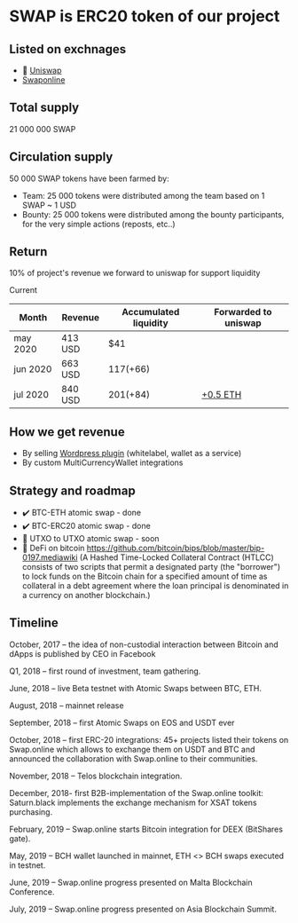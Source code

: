 # SWAP is ERC20 token of our project


## Listed on exchnages

- 🦄 [Uniswap](https://app.uniswap.org/#/swap?outputCurrency=0x14a52cf6b4f68431bd5d9524e4fcd6f41ce4ade9)
- [Swaponline](https://swaponline.io/#/exchange/btc-to-swap)


## Total supply

21 000 000 SWAP


## Сirculation supply

50 000 SWAP tokens have been farmed by:

- Team: 25 000 tokens were distributed among the team based on 1 SWAP ~ 1 USD
- Bounty: 25 000 tokens were distributed among the bounty participants, for the very simple actions (reposts, etc..)


## Return

10% of project's revenue we forward to uniswap for support liquidity

Current

| Month   | Revenue | Accumulated liquidity | Forwarded to uniswap
| ------  | ------- | ----------------- | --------
| may 2020 | 413 USD | $41 | 
| jun 2020 | 663 USD | $117 (+$66) |
| jul 2020 | 840 USD | $201 (+$84) | [+0.5 ETH](https://etherscan.io/tx/0xb5708aa91cd181b45aafc3fb92bdeea970a4359110a10f3fde6a4b42e0cabd14) |


## How we get revenue

- By selling [Wordpress plugin](https://codecanyon.net/item/multicurrency-crypto-wallet-and-exchange-widgets-for-wordpress/23532064) (whitelabel, wallet as a service)
- By custom MultiCurrencyWallet integrations


## Strategy and roadmap

- ✔️ BTC-ETH atomic swap - done
- ✔️ BTC-ERC20 atomic swap - done
- 👷 UTXO to UTXO atomic swap - soon
- 👷 DeFi on bitcoin https://github.com/bitcoin/bips/blob/master/bip-0197.mediawiki
  (A Hashed Time-Locked Collateral Contract (HTLCC) consists of two scripts that permit a designated party (the "borrower") to lock funds on the Bitcoin chain for a specified amount of time as collateral in a debt agreement where the loan principal is denominated in a currency on another blockchain.)

## Timeline

October, 2017 – the idea of non-custodial interaction between Bitcoin and dApps is published by CEO in Facebook

Q1, 2018 – first round of investment, team gathering.

June, 2018 – live Beta testnet with Atomic Swaps between BTC, ETH.

August, 2018 – mainnet release

September, 2018 – first Atomic Swaps on EOS and USDT ever

October, 2018 – first ERC-20 integrations: 45+ projects listed their tokens on Swap.online which allows to exchange them on USDT and BTC and announced the collaboration with Swap.online to their communities.

November, 2018 – Telos blockchain integration.

December, 2018- first B2B-implementation of the Swap.online toolkit: Saturn.black implements the exchange mechanism for XSAT tokens purchasing.

February, 2019 – Swap.online starts Bitcoin integration for DEEX (BitShares gate).

May, 2019 – BCH wallet launched in mainnet, ETH <> BCH swaps executed in testnet.

June, 2019 – Swap.online progress presented on Malta Blockchain Conference.

July, 2019 –  Swap.online progress presented on Asia Blockchain Summit.
